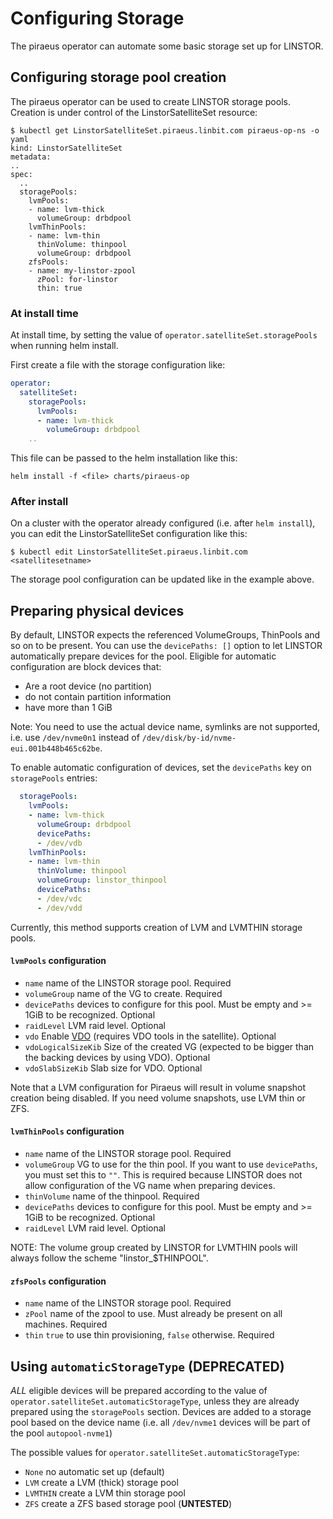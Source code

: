 # Configuring Storage

The piraeus operator can automate some basic storage set up for LINSTOR.

## Configuring storage pool creation

The piraeus operator can be used to create LINSTOR storage pools. Creation is under control of the
LinstorSatelliteSet resource:

```
$ kubectl get LinstorSatelliteSet.piraeus.linbit.com piraeus-op-ns -o yaml
kind: LinstorSatelliteSet
metadata:
..
spec:
  ..
  storagePools:
    lvmPools:
    - name: lvm-thick
      volumeGroup: drbdpool
    lvmThinPools:
    - name: lvm-thin
      thinVolume: thinpool
      volumeGroup: drbdpool
    zfsPools:
    - name: my-linstor-zpool
      zPool: for-linstor
      thin: true
```

### At install time

At install time, by setting the value of `operator.satelliteSet.storagePools` when running helm install.

First create a file with the storage configuration like:

```yaml
operator:
  satelliteSet:
    storagePools:
      lvmPools:
      - name: lvm-thick
        volumeGroup: drbdpool
    ..
```

This file can be passed to the helm installation like this:

```
helm install -f <file> charts/piraeus-op
```

### After install

On a cluster with the operator already configured (i.e. after `helm install`),
you can edit the LinstorSatelliteSet configuration like this:

```
$ kubectl edit LinstorSatelliteSet.piraeus.linbit.com <satellitesetname>
```

The storage pool configuration can be updated like in the example above.

## Preparing physical devices

By default, LINSTOR expects the referenced VolumeGroups, ThinPools and so on to be present. You can use the
`devicePaths: []` option to let LINSTOR automatically prepare devices for the pool. Eligible for automatic configuration
are block devices that:

* Are a root device (no partition)
* do not contain partition information
* have more than 1 GiB

Note: You need to use the actual device name, symlinks are not supported, i.e. use `/dev/nvme0n1` instead of `/dev/disk/by-id/nvme-eui.001b448b465c62be`.

To enable automatic configuration of devices, set the `devicePaths` key on `storagePools` entries:

```yaml
  storagePools:
    lvmPools:
    - name: lvm-thick
      volumeGroup: drbdpool
      devicePaths:
      - /dev/vdb
    lvmThinPools:
    - name: lvm-thin
      thinVolume: thinpool
      volumeGroup: linstor_thinpool
      devicePaths:
      - /dev/vdc
      - /dev/vdd
```

Currently, this method supports creation of LVM and LVMTHIN storage pools.

#### `lvmPools` configuration
* `name` name of the LINSTOR storage pool. Required
* `volumeGroup` name of the VG to create. Required
* `devicePaths` devices to configure for this pool. Must be empty and >= 1GiB to be recognized. Optional
* `raidLevel` LVM raid level. Optional
* `vdo` Enable [VDO] (requires VDO tools in the satellite). Optional
* `vdoLogicalSizeKib` Size of the created VG (expected to be bigger than the backing devices by using VDO). Optional
* `vdoSlabSizeKib` Slab size for VDO. Optional

[VDO]: https://www.redhat.com/en/blog/look-vdo-new-linux-compression-layer

Note that a LVM configuration for Piraeus will result in volume snapshot creation being disabled. If you need volume snapshots, use LVM thin or ZFS.

#### `lvmThinPools` configuration
* `name` name of the LINSTOR storage pool. Required
* `volumeGroup` VG to use for the thin pool. If you want to use `devicePaths`, you must set this to `""`.
  This is required because LINSTOR does not allow configuration of the VG name when preparing devices.
* `thinVolume` name of the thinpool. Required
* `devicePaths` devices to configure for this pool. Must be empty and >= 1GiB to be recognized. Optional
* `raidLevel` LVM raid level. Optional

NOTE: The volume group created by LINSTOR for LVMTHIN pools will always follow the scheme "linstor_$THINPOOL".

#### `zfsPools` configuration
* `name` name of the LINSTOR storage pool. Required
* `zPool` name of the zpool to use. Must already be present on all machines. Required
* `thin` `true` to use thin provisioning, `false` otherwise. Required

## Using `automaticStorageType` (DEPRECATED)

_ALL_ eligible devices will be prepared according to the value of `operator.satelliteSet.automaticStorageType`, unless
they are already prepared using the `storagePools` section. Devices are added to a storage pool based on the device
name (i.e. all `/dev/nvme1` devices will be part of the pool `autopool-nvme1`)

The possible values for `operator.satelliteSet.automaticStorageType`:

* `None` no automatic set up (default)
* `LVM` create a LVM (thick) storage pool
* `LVMTHIN` create a LVM thin storage pool
* `ZFS` create a ZFS based storage pool (**UNTESTED**)
